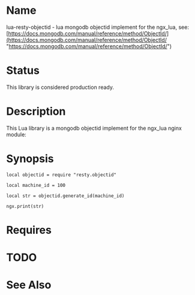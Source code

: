# Name

lua-resty-objectid - lua mongodb objectid implement for the ngx_lua, see:[https://docs.mongodb.com/manual/reference/method/ObjectId/](https://docs.mongodb.com/manual/reference/method/ObjectId/ "https://docs.mongodb.com/manual/reference/method/ObjectId/")
# Status

This library is considered production ready.
# Description

This Lua library is a mongodb objectid implement for the ngx_lua nginx module:
# Synopsis

```
local objectid = require "resty.objectid"

local machine_id = 100

local str = objectid.generate_id(machine_id)

ngx.print(str)
```
# Requires

# TODO

# See Also

